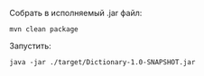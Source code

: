 Собрать в исполняемый .jar файл:

`mvn clean package`

Запустить:

`java -jar ./target/Dictionary-1.0-SNAPSHOT.jar`